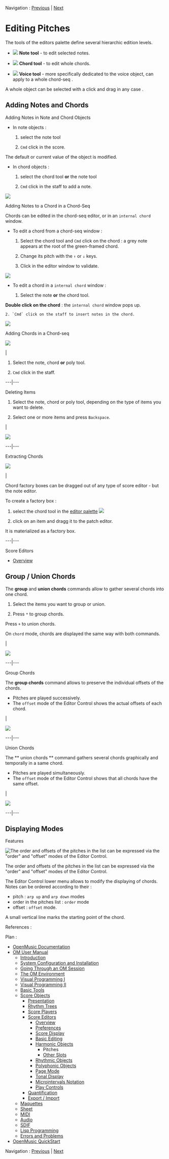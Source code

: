 Navigation : [Previous](Harmonic-Obj-Editor "page
précédente\(Harmonic Objects\)") | [Next](Editor-Other-Slots
"Next\(Other Slots\)")


# Editing Pitches

The tools of the editors palette define several hierarchic edition levels.

  * ![](../res/notetool_icon.png) **Note tool** \- to edit selected notes.

  * ![](../res/chordtool1_icon.png) **Chord tool** \- to edit whole chords.

  * ![](../res/voicet_icon.png) **Voice tool** \- more specifically dedicated to the  voice object, can apply to a whole  chord-seq .

A whole object can be selected with a click and drag in any case .

## Adding Notes and Chords

Adding Notes in Note and Chord Objects

  * In note objects :

    1. select the note tool

    2. `Cmd` click in the score.

The default or current value of the object is modified.

  * In chord objects :

    1. select the chord tool **or** the note tool

    2. `Cmd` click in the staff to add a note.

![](../res/addnoteinchord.png)

Adding Notes to a Chord in a Chord-Seq

Chords can be edited in the  chord-seq editor, or in an `internal chord`
window.

  * To edit a chord from a chord-seq window :

    1. Select the chord tool and `Cmd` click on the chord : a grey note appears at the root of the green-framed chord.

    2. Change its pitch with the `↑` or `↓` keys.

    3. Click in the editor window to validate.

![](../res/editinchordseq.png)

  * To edit a chord in a `internal chord` window :

    1. Select the note **or** the chord tool. 

**Double click on the chord** : the `internal chord` window pops up.

    2. `Cmd` click on the staff to insert notes in the chord.

![](../res/editinternal.png)

Adding Chords in a Chord-seq

![](../res/addchordsseq.png)

|

  1. Select the note, chord **or** poly tool.

  2. `Cmd` click in the staff.

  
  
---|---  
  
Deleting Items

  1. Select the note, chord or poly tool, depending on the type of items you want to delete.

  2. Select one or more items and press `Backspace`.

|

![](../res/selectall.png)  
  
---|---  
  
Extracting Chords

![](../res/dragchordfromeditor.png)

|

Chord  factory boxes can be dragged out of any type of score editor - but the
note editor.

To create a factory box :

  1. select the chord tool in the [editor palette](Editor-Basics) ![](../res/chordtool_icon.png)

  2. click on an item and dragg it to the patch editor.

It is materialized as a factory box.  
  
---|---  
  
Score Editors

  * [Overview](Editor-Overview)

## Group / Union Chords

The  **group** and  **union chords** commands allow to gather several chords
into one chord.

  1. Select the items you want to group or union.

  2. Press `*` to group chords. 

Press `+` to union chords.

On `chord` mode, chords are displayed the same way with both commands.

|

![](../res/groupunion.png)  
  
---|---  
  
Group Chords

The  **group chords** command allows to preserve the individual offsets of the
chords.

  * Pitches are played successively.
  * The `offset` mode of the Editor Control shows the actual offsets of each chord.

|

![](../res/groupunion2.png)  
  
---|---  
  
Union Chords

The ** union chords ** command gathers several chords graphically  and
temporally in a same chord.

  * Pitches are played simultaneously.
  * The `offset` mode of the Editor Control shows that all chords have the same offset.

|

![](../res/groupunion3.png)  
  
---|---  
  
## Displaying Modes

Features

![The order and offsets of the pitches in the list can be expressed via the
"order" and "offset" modes of the Editor Control.](../res/modes.png)

The order and offsets of the pitches in the list can be expressed via the
"order" and "offset" modes of the Editor Control.

The Editor Control lower menu allows to modify the displaying of chords. Notes
can be ordered according to their :

  * pitch : `arp up` and `arp down` modes
  * order in the pitches list : `order` mode
  * offset : `offset` mode.

A small vertical line marks the starting point of the chord.

References :

Plan :

  * [OpenMusic Documentation](OM-Documentation)
  * [OM User Manual](OM-User-Manual)
    * [Introduction](00-Sommaire)
    * [System Configuration and Installation](Installation)
    * [Going Through an OM Session](Goingthrough)
    * [The OM Environment](Environment)
    * [Visual Programming I](BasicVisualProgramming)
    * [Visual Programming II](AdvancedVisualProgramming)
    * [Basic Tools](BasicObjects)
    * [Score Objects](ScoreObjects)
      * [Presentation](Score-Objects-Intro)
      * [Rhythm Trees](RT)
      * [Score Players](ScorePlayer)
      * [Score Editors](ScoreEditors)
        * [Overview](Editor-Overview)
        * [Preferences](Editors-Prefs)
        * [Score Display](Editor-Display)
        * [Basic Editing](Editor-Basics)
        * [Harmonic Objects](Harmonic-Obj-Editor)
          * Pitches
          * [Other Slots](Editor-Other-Slots)
        * [Rhythmic Objects](Editor-Rhythm)
        * [Polyphonic Objects](Poly-Multi-Editor)
        * [Page Mode](Editor-PageMode)
        * [Tonal Display](Editor-Tonality)
        * [Microintervals Notation](Editor-Microintervals)
        * [Play Controls](Editor-Play)
      * [Quantification](Quantification)
      * [Export / Import](ImportExport)
    * [Maquettes](Maquettes)
    * [Sheet](Sheet)
    * [MIDI](MIDI)
    * [Audio](Audio)
    * [SDIF](SDIF)
    * [Lisp Programming](Lisp)
    * [Errors and Problems](errors)
  * [OpenMusic QuickStart](QuickStart-Chapters)

Navigation : [Previous](Harmonic-Obj-Editor "page
précédente\(Harmonic Objects\)") | [Next](Editor-Other-Slots
"Next\(Other Slots\)")

